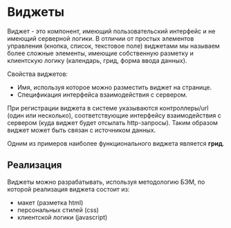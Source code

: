 # Виджеты

Виджет - это компонент, имеющий пользовательский интерфейс и не имеющий серверной логики. В отличии от простых элементов управления (кнопка, список, текстовое поле) виджетами мы называем более сложные элементы, имеющие собственную разметку и клиентскую логику (календарь, грид, форма ввода данных).

Свойства виджетов:

- Имя, используя которое можно разместить виджет на странице. 
- Спецификация интерфейса взаимодействия с сервером. 

При регистрации виджета в системе указываются контроллеры/url (один или несколько), соответствующие интерфейсу взаимодействия с сервером (куда виджет будет отсылать http-запросы). Таким образом виджет может быть связан с источником данных. 

Одним из примеров наиболее функционального виджета является **грид**.


## Реализация

Виджеты можно разрабатывать, используя методологию БЭМ, по которой реализация виджета состоит из:

- макет (разметка html)
- персональных стилей (css)
- клиентской логики (javascript)
 